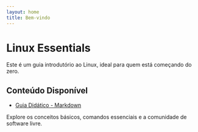 ```yaml
---
layout: home
title: Bem-vindo
---
```


# Linux Essentials

Este é um guia introdutório ao Linux, ideal para quem está começando do zero.

## Conteúdo Disponível

- [Guia Didático - Markdown](linux-essentials.md)

Explore os conceitos básicos, comandos essenciais e a comunidade de software livre.
